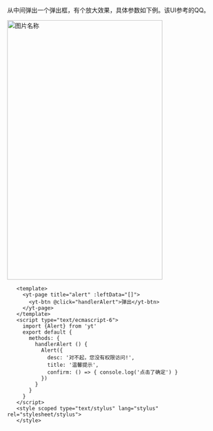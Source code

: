 从中间弹出一个弹出框，有个放大效果，具体参数如下例。该UI参考的QQ。

<img src="/docs/assets/alert-demo.gif" width = "360" height = "602" alt="图片名称" align=center />

```vue
   <template>
     <yt-page title="alert" :leftData="[]">
       <yt-btn @click="handlerAlert">弹出</yt-btn>
     </yt-page>
   </template>
   <script type="text/ecmascript-6">
     import {Alert} from 'yt'
     export default {
       methods: {
         handlerAlert () {
           Alert({
             desc: '对不起，您没有权限访问!',
             title: '温馨提示',
             confirm: () => { console.log('点击了确定') }
           })
         }
       }
     }
   </script>
   <style scoped type="text/stylus" lang="stylus" rel="stylesheet/stylus">
   </style>
```
